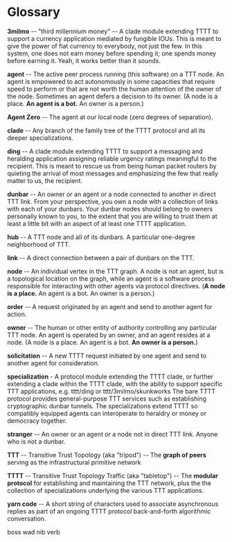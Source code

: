 # Glossary

**3milmo** -- "third millennium money" -- A clade module extending TTTT to support a currency application mediated by fungible IOUs. This is meant to give the power of fiat currency to everybody, not just the few. In this system, one does not earn money before spending it; one spends money before earning it. Yeah, it works better than it sounds.

**agent** -- The active peer process running (this software) on a TTT node. An agent is empowered to act autonomously in some capacities that require speed to perform or that are not worth the human attention of the owner of the node. Sometimes an agent defers a decision to its owner. (A node is a place. **An agent is a bot.** An owner is a person.)

**Agent Zero** -- The agent at our local node (zero degrees of separation).

**clade** -- Any branch of the family tree of the TTTT protocol and all its deeper specializations.

**ding** -- A clade module extending TTTT to support a messaging and heralding application assigning reliable urgency ratings meaningful to the recipient. This is meant to rescue us from being human packet routers by quieting the arrival of most messages and emphasizing the few that really matter to us, the recipient.

**dunbar** -- An owner or an agent or a node connected to another in direct TTT link. From your perspective, you own a node with a collection of links with each of your dunbars. Your dunbar nodes should belong to owners personally known to you, to the extent that you are willing to trust them at least a little bit with an aspect of at least one TTTT application.

**hub** -- A TTT node and all of its dunbars. A particular one-degree neighborhood of TTT.

**link** -- A direct connection between a pair of dunbars on the TTT.

**node** -- An individual vertex in the TTT graph. A node is not an agent, but is a topological location on the graph, while an agent is a software process responsible for interacting with other agents via protocol directives. (**A node is a place.** An agent is a bot. An owner is a person.)

**order** -- A request originated by an agent and send to another agent for action.

**owner** -- The human or other entity of authority controlling any particular TTT node. An agent is operated by an owner, and an agent resides at a node. (A node is a place. An agent is a bot. **An owner is a person.**)

**solicitation** -- A new TTTT request initiated by one agent and send to another agent for consideration.

**specialization** - A protocol module extending the TTTT clade, or further extending a clade within the TTTT clade, with the ability to support specific TTT applications, e.g. tttt/ding or tttt/3milmo/skunkworks  The bare TTTT protocol provides general-purpose TTT services such as establishing cryptographic dunbar tunnels. The specializations extend TTTT so compatibly equipped agents can interoperate to heraldry or money or democracy together.

**stranger** -- An owner or an agent or a node not in direct TTT link. Anyone who is not a dunbar.

**TTT** -- Transitive Trust Topology (aka "tripod") -- The **graph of peers** serving as the infrastructural primitive network

**TTTT** -- Transitive Trust Topology Traffic (aka "tabletop") -- The **modular protocol** for establishing and maintaining the TTT network, plus the the collection of specializations underlying the various TTT applications.

**yarn code** -- A short string of characters used to associate asynchronous replies as part of an ongoing TTTT protocol back-and-forth algorithmic conversation.


boss
wad
nib
verb
